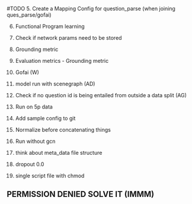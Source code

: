 #TODO
5. Create a Mapping Config for question_parse (when joining ques_parse/gofai)

6. Functional Program learning
7. Check if network params need to be stored

12. Grounding metric
13. Evaluation metrics - Grounding metric
14. Gofai (W)
15. model run with scenegraph (AD)
16. Check if no question id is being entailed from outside a data split (AG)
18. Run on 5p data
19. Add sample config to git
20. Normalize before concatenating things
21. Run without gcn
22. think about meta_data file structure
23. dropout 0.0
24. single script file with chmod

## PERMISSION DENIED SOLVE IT (IMMM)
